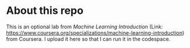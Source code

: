 # About this repo
This is an optional lab from *Machine Learning Introduction* (Link: https://www.coursera.org/specializations/machine-learning-introduction) from Coursera. 
I upload it here so that I can run it in the codespace. 
